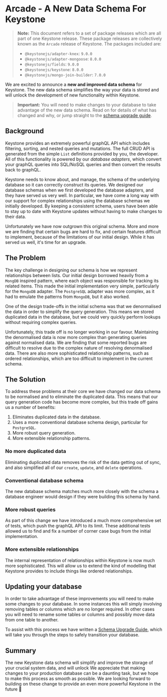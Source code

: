 <!--[meta]
section: discussions
title: A New Data Schema For Keystone
[meta]-->

# Arcade - A New Data Schema For Keystone

> **Note:** This document refers to a set of package releases which are all part of one Keystone release.
> These package releases are collectively known as the `Arcade` release of Keystone. The packages included are:
>
> - `@keystonejs/adapter-knex`: `9.0.0`
> - `@keystonejs/adapter-mongoose`: `8.0.0`
> - `@keystonejs/fields`: `9.0.0`
> - `@keystonejs/keystone`: `8.0.0`
> - `@keystonejs/mongo-join-builder`: `7.0.0`

We are excited to announce a **new and improved data schema** for Keystone.
The new data schema simplifies the way your data is stored and will unlock the development of new functionality within Keystone.

> **Important:** You will need to make changes to your database to take advantage of the new data schema. Read on for details of what has changed and why, or jump straight to the [schema upgrade guide](/docs/guides/relationship-migration.md).

## Background

Keystone provides an extremely powerful graphQL API which includes filtering, sorting, and nested queries and mutations.
The full CRUD API is generated from the simple `List` definitions provided by you, the developer.
All of this functionality is powered by our _database adapters_, which convert your graphQL queries into SQL/NoSQL queries and then convert the results back to graphQL.

Keystone needs to know about, and manage, the schema of the underlying database so it can correctly construct its queries.
We designed our database schemas when we first developed the database adapters, and they have served us very well.
In particular, we have come a long way with our support for complex relationships using the database schemas we initially developed.
By keeping a consistent schema, users have been able to stay up to date with Keystone updates without having to make changes to their data.

Unfortunately we have now outgrown this original schema.
More and more we are finding that certain bugs are hard to fix, and certain features difficult to implement, because of the limitations of our initial design.
While it has served us well, it's time for an upgrade.

## The Problem

The key challenge in designing our schema is how we represent relationships between lists.
Our initial design borrowed heavily from a `MongDB` inspired pattern, where each object was responsible for tracking its related items.
This made the initial implementation very simple, particularly for the `MongoDB` adapter.
The `PostgreSQL` adapter was more complex, as it had to emulate the patterns from `MongoDB`, but it also worked.

One of the design trade-offs in the initial schema was that we denormalised the data in order to simplify the query generation.
This means we stored duplicated data in the database, but we could very quickly perform lookups without requiring complex queries.

Unfortunately, this trade off is no longer working in our favour.
Maintaining the denormalised data is now more complex than generating queries against normalised data.
We are finding that some reported bugs are difficult to resolve due to the complex nature of resolving denormalised data.
There are also more sophisticated relationship patterns, such as ordered relationships, which are too difficult to implement in the current schema.

## The Solution

To address these problems at their core we have changed our data schema to be normalised and to eliminate the duplicated data.
This means that our query generation code has become more complex, but this trade off gains us a number of benefits:

1. Eliminates duplicated data in the database.
2. Uses a more conventional database schema design, particular for `PostgreSQL`.
3. More robust query generation.
4. More extensible relationship patterns.

### No more duplicated data

Eliminating duplicated data removes the risk of the data getting out of sync, and also simplified all of our `create`, `update`, and `delete` operations.

### Conventional database schema

The new database schema matches much more closely with the schema a database engineer would design if they were building this schema by hand.

### More robust queries

As part of this change we have introduced a much more comprehensive set of tests, which push the graphQL API to its limit.
These additional tests allowed us to find and fix a number of corner case bugs from the initial implementation.

### More extensible relationships

The internal representation of relationships within Keystone is now much more sophisticated.
This will allow us to extend the kind of modelling that Keystone provides to include things like ordered relationships.

## Updating your database

In order to take advantage of these improvements you will need to make some changes to your database.
In some instances this will simply involving removing tables or columns which are no longer required.
In other cases you will need to rename some tables or columns and possibly move data from one table to another.

To assist with this process we have written a [Schema Upgrade Guide](/docs/guides/relationship-migration.md), which will take you through the steps to safely transition your database.

## Summary

The new Keystone data schema will simplify and improve the storage of your crucial system data, and will unlock
We appreciate that making changes to your production database can be a daunting task, but we hope to make this process as smooth as possible.
We are looking forward to building on these change to provide an even more powerful Keystone in the future 🚀
